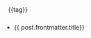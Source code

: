 <div class="tag-container">
  <el-tag 
    v-for="tag in tags" 
    :key="tag"
    class="tag"
    type="primary" 
    size="large"
    :hit="tag==selectedTag"
    @click="select(tag)">{{tag}}</el-tag>
</div>
<ul>
  <li v-for="post of posts">
    <a :href="post.url">{{ post.frontmatter.title}}</a>
  </li>
</ul>

<script setup>
  import { data as _posts} from './data-loader/article.data.js'
  let tags=ref(["全部"])

  function loadSelected(){
    return sessionStorage.getItem('home-selected-tag')??'全部'
  }

  function storeSelected(tag){
    return sessionStorage.setItem('home-selected-tag',tag)
  }

  let selectedTag=ref(loadSelected())

  
  tags.value.push(
    ..._posts.reduce((acc,post)=>{
          let ftags=post.frontmatter.tags
          if(ftags){
            let arr=ftags.split(/,|，/).filter(Boolean)
            acc.add(...arr)
            post.tags=arr
          }
          return acc
        },new Set())
  )

  let posts=computed(()=>{
    return _posts.filter(post=>{
      return selectedTag.value=='全部'? _posts:(post.tags||[]).includes(selectedTag.value) 
    })
  })

  function select(tag){
    selectedTag.value=tag
    storeSelected(tag)
  }
</script>
<style scoped>
.tag-container{
  display:flex;
  flex-wrap:wrap;
  padding:10px;
}

.tag{
  margin-right:10px;
  cursor:pointer;
}
</style>